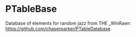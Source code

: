 # PTableBase
Database of elements for random jazz from THE _WinRawr:
https://github.com/chaserparker/PTableDatabase
